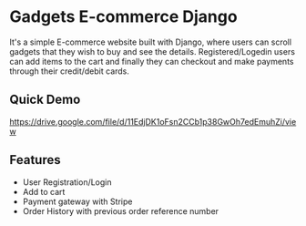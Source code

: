 # Gadgets E-commerce Django

It's a simple E-commerce website built with Django, where users can scroll gadgets that they wish to buy and see the details. 
Registered/Logedin users can add items to the cart and finally they can checkout and make payments through their credit/debit cards.


## Quick Demo

https://drive.google.com/file/d/11EdjDK1oFsn2CCb1p38GwOh7edEmuhZi/view


## Features

- User Registration/Login
- Add to cart
- Payment gateway with Stripe
- Order History with previous order reference number
